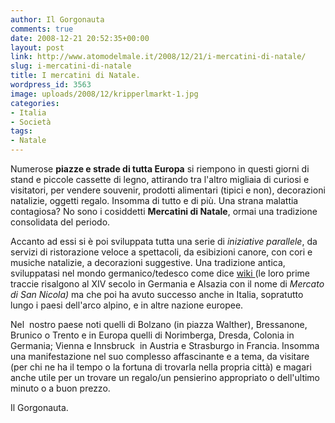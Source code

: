 ```yaml
---
author: Il Gorgonauta
comments: true
date: 2008-12-21 20:52:35+00:00
layout: post
link: http://www.atomodelmale.it/2008/12/21/i-mercatini-di-natale/
slug: i-mercatini-di-natale
title: I mercatini di Natale.
wordpress_id: 3563
image: uploads/2008/12/kripperlmarkt-1.jpg
categories:
- Italia
- Società
tags:
- Natale
---
```


Numerose **piazze e strade di tutta Europa** si riempono in questi giorni di stand e piccole cassette di legno, attirando tra l'altro migliaia di curiosi e visitatori, per vendere souvenir, prodotti alimentari (tipici e non), decorazioni natalizie, oggetti regalo. Insomma di tutto e di più. Una strana malattia contagiosa? No sono i cosiddetti **Mercatini di Natale**, ormai una tradizione consolidata del periodo.

Accanto ad essi si è poi sviluppata tutta una serie di _iniziative parallele_, da servizi di ristorazione veloce a spettacoli, da esibizioni canore, con cori e musiche natalizie, a decorazioni suggestive. Una tradizione antica, sviluppatasi nel mondo germanico/tedesco come dice [wiki ](http://it.wikipedia.org/wiki/Mercatino_di_Natale)(le loro prime traccie risalgono al XIV secolo in Germania e Alsazia con il nome di _Mercato di San Nicola)_ ma che poi ha avuto successo anche in Italia, sopratutto lungo i paesi dell'arco alpino, e in altre nazione europee.

Nel  nostro paese noti quelli di Bolzano (in piazza Walther), Bressanone, Brunico o Trento e in Europa quelli di Norimberga, Dresda, Colonia in Germania; Vienna e Innsbruck  in Austria e Strasburgo in Francia. Insomma una manifestazione nel suo complesso affascinante e a tema, da visitare (per chi ne ha il tempo o la fortuna di trovarla nella propria città) e magari anche utile per un trovare un regalo/un pensierino appropriato o dell'ultimo minuto o a buon prezzo.

Il Gorgonauta.
